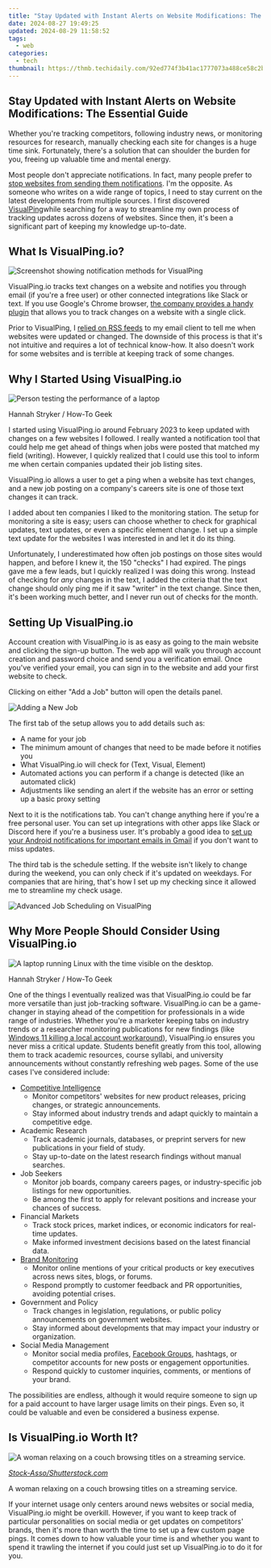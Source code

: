 ```yaml
---
title: "Stay Updated with Instant Alerts on Website Modifications: The Essential Guide"
date: 2024-08-27 19:49:25
updated: 2024-08-29 11:58:52
tags:
  - web
categories:
  - tech
thumbnail: https://thmb.techidaily.com/92ed774f3b41ac1777073a488ce58c2ba128a5aceef5b8817c1b3c741046aafa.jpg
---
```


## Stay Updated with Instant Alerts on Website Modifications: The Essential Guide

Whether you're tracking competitors, following industry news, or monitoring resources for research, manually checking each site for changes is a huge time sink. Fortunately, there's a solution that can shoulder the burden for you, freeing up valuable time and mental energy. 

 Most people don't appreciate notifications. In fact, many people prefer to [stop websites from sending them notifications](https://facebook-video-recording.techidaily.com/updated-troubleshooting-video-interruptions-on-facebook-live-for-2024/). I'm the opposite. As someone who writes on a wide range of topics, I need to stay current on the latest developments from multiple sources. I first discovered [VisualPing](https://visualping.io/)while searching for a way to streamline my own process of tracking updates across dozens of websites. Since then, it's been a significant part of keeping my knowledge up-to-date.

##  What Is VisualPing.io?

![Screenshot showing notification methods for VisualPing](https://static1.howtogeekimages.com/wordpress/wp-content/uploads/2024/06/screenshot-showing-notification-methods-for-visualping.png) 

 VisualPing.io tracks text changes on a website and notifies you through email (if you're a free user) or other connected integrations like Slack or text. If you use Google's Chrome browser, [the company provides a handy plugin](https://chrome.google.com/webstore/detail/visualping/pemhgklkefakciniebenbfclihhmmfcd) that allows you to track changes on a website with a single click.

 Prior to VisualPing, I [relied on RSS feeds](https://video-creation-software.techidaily.com/updated-2024-approved-from-clips-to-masterpiece-a-beginners-guide-to-video-editing-in-windows/) to my email client to tell me when websites were updated or changed. The downside of this process is that it's not intuitive and requires a lot of technical know-how. It also doesn't work for some websites and is terrible at keeping track of some changes.

##  Why I Started Using VisualPing.io

![Person testing the performance of a laptop](https://static1.howtogeekimages.com/wordpress/wp-content/uploads/wm/2024/06/person-testing-the-performance-of-a-laptop.jpg) 

Hannah Stryker / How-To Geek

 I started using VisualPing.io around February 2023 to keep updated with changes on a few websites I followed. I really wanted a notification tool that could help me get ahead of things when jobs were posted that matched my field (writing). However, I quickly realized that I could use this tool to inform me when certain companies updated their job listing sites.

 VisualPing.io allows a user to get a ping when a website has text changes, and a new job posting on a company's careers site is one of those text changes it can track.

 I added about ten companies I liked to the monitoring station. The setup for monitoring a site is easy; users can choose whether to check for graphical updates, text updates, or even a specific element change. I set up a simple text update for the websites I was interested in and let it do its thing.

 Unfortunately, I underestimated how often job postings on those sites would happen, and before I knew it, the 150 "checks" I had expired. The pings gave me a few leads, but I quickly realized I was doing this wrong. Instead of checking for _any_ changes in the text, I added the criteria that the text change should only ping me if it saw "writer" in the text change. Since then, it's been working much better, and I never run out of checks for the month.

##  Setting Up VisualPing.io

 Account creation with VisualPing.io is as easy as going to the main website and clicking the sign-up button. The web app will walk you through account creation and password choice and send you a verification email. Once you've verified your email, you can sign in to the website and add your first website to check.

 Clicking on either "Add a Job" button will open the details panel.

![Adding a New Job](https://static1.howtogeekimages.com/wordpress/wp-content/uploads/2024/06/adding-a-new-job.png) 

 The first tab of the setup allows you to add details such as:

* A name for your job
* The minimum amount of changes that need to be made before it notifies you
* What VisualPing.io will check for (Text, Visual, Element)
* Automated actions you can perform if a change is detected (like an automated click)
* Adjustments like sending an alert if the website has an error or setting up a basic proxy setting

 Next to it is the notifications tab. You can't change anything here if you're a free personal user. You can set up integrations with other apps like Slack or Discord here if you're a business user. It's probably a good idea to [set up your Android notifications for important emails in Gmail](https://facebook-video-share.techidaily.com/updated-game-modders-and-tutorial-content-leaders/) if you don't want to miss updates.

 The third tab is the schedule setting. If the website isn't likely to change during the weekend, you can only check if it's updated on weekdays. For companies that are hiring, that's how I set up my checking since it allowed me to streamline my check usage.

![Advanced Job Scheduling on VisualPing](https://static1.howtogeekimages.com/wordpress/wp-content/uploads/2024/06/advanced-job-scheduling-on-visualping.png) 

##  Why More People Should Consider Using VisualPing.io

![A laptop running Linux with the time visible on the desktop.](https://static1.howtogeekimages.com/wordpress/wp-content/uploads/2024/02/52849181503_9f40063e06_o-1.jpg) 

Hannah Stryker / How-To Geek  
  
 One of the things I eventually realized was that VisualPing.io could be far more versatile than just job-tracking software. VisualPing.io can be a game-changer in staying ahead of the competition for professionals in a wide range of industries. Whether you're a marketer keeping tabs on industry trends or a researcher monitoring publications for new findings (like [Windows 11 killing a local account workaround](https://facebook-video-files.techidaily.com/updated-capturing-facebook-hd-videos-for-later-use/)), VisualPing.io ensures you never miss a critical update. Students benefit greatly from this tool, allowing them to track academic resources, course syllabi, and university announcements without constantly refreshing web pages. Some of the use cases I've considered include:

* [Competitive Intelligence](https://www.investopedia.com/terms/c/competitive-intelligence.asp)  
   * Monitor competitors' websites for new product releases, pricing changes, or strategic announcements.  
   * Stay informed about industry trends and adapt quickly to maintain a competitive edge.
* Academic Research  
   * Track academic journals, databases, or preprint servers for new publications in your field of study.  
   * Stay up-to-date on the latest research findings without manual searches.
* Job Seekers  
   * Monitor job boards, company careers pages, or industry-specific job listings for new opportunities.  
   * Be among the first to apply for relevant positions and increase your chances of success.
* Financial Markets  
   * Track stock prices, market indices, or economic indicators for real-time updates.  
   * Make informed investment decisions based on the latest financial data.
* [Brand Monitoring](https://a-insights.eu/intelligence/market/monitoring)  
   * Monitor online mentions of your critical products or key executives across news sites, blogs, or forums.  
   * Respond promptly to customer feedback and PR opportunities, avoiding potential crises.
* Government and Policy  
   * Track changes in legislation, regulations, or public policy announcements on government websites.  
   * Stay informed about developments that may impact your industry or organization.
* Social Media Management  
   * Monitor social media profiles, [Facebook Groups](https://buynow-reviews.techidaily.com/best-amazon-prime-day-electronics-bargains-of-2024/), hashtags, or competitor accounts for new posts or engagement opportunities.  
   * Respond quickly to customer inquiries, comments, or mentions of your brand.

 The possibilities are endless, although it would require someone to sign up for a paid account to have larger usage limits on their pings. Even so, it could be valuable and even be considered a business expense.

##  Is VisualPing.io Worth It?

![A woman relaxing on a couch browsing titles on a streaming service.](https://static1.howtogeekimages.com/wordpress/wp-content/uploads/2022/11/713060e2.jpg) 

_[Stock-Asso/Shutterstock.com](https://www.shutterstock.com/image-photo/woman-relaxing-on-couch-she-using-2126878775)_

A woman relaxing on a couch browsing titles on a streaming service.

 If your internet usage only centers around news websites or social media, VisualPing.io might be overkill. However, if you want to keep track of particular personalities on social media or get updates on competitors' brands, then it's more than worth the time to set up a few custom page pings. It comes down to how valuable your time is and whether you want to spend it trawling the internet if you could just set up VisualPing.io to do it for you.

<ins class="adsbygoogle"
     style="display:block"
     data-ad-format="autorelaxed"
     data-ad-client="ca-pub-7571918770474297"
     data-ad-slot="1223367746"></ins>



<ins class="adsbygoogle"
     style="display:block"
     data-ad-client="ca-pub-7571918770474297"
     data-ad-slot="8358498916"
     data-ad-format="auto"
     data-full-width-responsive="true"></ins>
